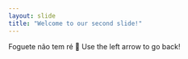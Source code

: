 ```yaml
---
layout: slide
title: "Welcome to our second slide!"
---
```

Foguete não tem ré :rocket:
Use the left arrow to go back!
